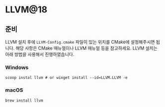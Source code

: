 # LLVM@18

## 준비

LLVM 설치 후에 `LLVM-Config.cmake` 파일이 있는 위치를 CMake에 설정해주시면 됩니다. 해당 사항은 CMake 매뉴얼이나 LLVM 매뉴얼 등을 참고하세요. LLVM 설치는 아래 방법을 사용해서 진행하였습니다.

### Windows
```
scoop instal llvm # or winget install --id=LLVM.LLVM -e
```

### macOS

```
brew install llvm
```
